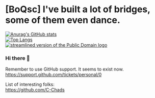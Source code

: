 # [BoQsc]  I've built a lot of bridges, some of them even dance.
[![Anurag's GitHub stats](https://github-readme-stats.vercel.app/api?username=boqsc&show_icons=true&theme=merko)](#)   
[![Top Langs](https://github-readme-stats.vercel.app/api/top-langs/?username=boqsc&layout=compact&theme=merko)](#)  
[![streamlined version of the Public Domain logo](https://openclipart.org/image/400px/211358)](https://openclipart.org/detail/211358/public-domain-logo)

### Hi there 👋

<!--
**BoQsc/BoQsc** is a ✨ _special_ ✨ repository because its `README.md` (this file) appears on your GitHub profile.

Here are some ideas to get you started:

- 🔭 I’m currently working on ...
- 🌱 I’m currently learning ...
- 👯 I’m looking to collaborate on ...
- 🤔 I’m looking for help with ...
- 💬 Ask me about ...
- 📫 How to reach me: ...
- 😄 Pronouns: ...
- ⚡ Fun fact: ...
-->

Remember to use GitHub support. It seems to exist now.  
https://support.github.com/tickets/personal/0

List of interesting folks:  
https://github.com/C-Chads
